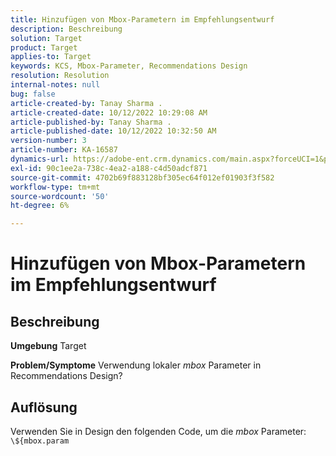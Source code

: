 ```yaml
---
title: Hinzufügen von Mbox-Parametern im Empfehlungsentwurf
description: Beschreibung
solution: Target
product: Target
applies-to: Target
keywords: KCS, Mbox-Parameter, Recommendations Design
resolution: Resolution
internal-notes: null
bug: false
article-created-by: Tanay Sharma .
article-created-date: 10/12/2022 10:29:08 AM
article-published-by: Tanay Sharma .
article-published-date: 10/12/2022 10:32:50 AM
version-number: 3
article-number: KA-16587
dynamics-url: https://adobe-ent.crm.dynamics.com/main.aspx?forceUCI=1&pagetype=entityrecord&etn=knowledgearticle&id=22da67b1-184a-ed11-bba2-0022480868ff
exl-id: 90c1ee2a-738c-4ea2-a188-c4d50adcf871
source-git-commit: 4702b69f883128bf305ec64f012ef01903f3f582
workflow-type: tm+mt
source-wordcount: '50'
ht-degree: 6%

---
```


# Hinzufügen von Mbox-Parametern im Empfehlungsentwurf

## Beschreibung

<b>Umgebung</b>
Target


<b>Problem/Symptome</b>
Verwendung lokaler *mbox* Parameter in Recommendations Design?


## Auflösung


Verwenden Sie in Design den folgenden Code, um die *mbox* Parameter:  `\${mbox.param`
